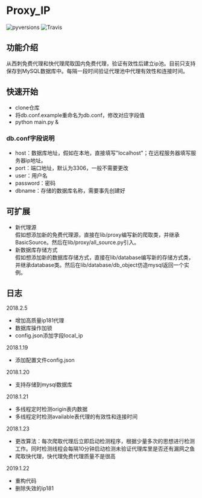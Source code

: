 # Proxy_IP

![pyversions](https://img.shields.io/badge/python%20-3.5%2B-blue.svg)
![Travis](https://img.shields.io/travis/rust-lang/rust.svg)

## 功能介绍
从西刺免费代理和快代理爬取国内免费代理，验证有效性后建立ip池。目前只支持保存到MySQL数据库中。每隔一段时间验证代理池中代理有效性和连接时间。


## 快速开始
* clone仓库  
* 将db.conf.example重命名为db.conf，修改对应字段值
* python main.py &

### db.conf字段说明
* host：数据库地址，假如在本地，直接填写"localhost"；在远程服务器填写服务器ip地址。
* port：端口地址，默认为3306，一般不需要更改
* user：用户名
* password：密码
* dbname：存储的数据库名称，需要事先创建好

## 可扩展
* 新代理源  
假如想添加新的免费代理源，直接在lib/proxy编写新的爬取类，并继承BasicSource。然后在lib/proxy/all_source.py引入。
* 新数据库存储方式  
假如想添加新的数据库存储方式，直接在lib/database编写新的存储方式类，并继承database类。然后在lib/database/db_object仿造mysql返回一个实例。


## 日志
2018.2.5  
* 增加高质量ip181代理
* 数据库操作加锁
* config.json添加字段local_ip

2018.1.19  
* 添加配置文件config.json

2018.1.20  
* 支持存储到mysql数据库

2018.1.21  
* 多线程定时检测origin表内数据  
* 多线程定时检测available表代理的有效性和连接时间


2018.1.23  
* 更改算法：每次爬取代理后立即启动检测程序，根据少量多次的思想进行检测工作。同时检测线程会每隔10分钟启动检测未验证代理库里是否还有漏网之鱼
* 爬取快代理，快代理免费代理质量不是很高

2019.1.22  
* 重构代码  
* 删除失效的ip181
